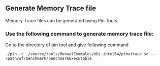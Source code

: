 ## Generate Memory Trace file 
Memory Trace files can be generated using Pin Tools.

### Use the following command to generate memory trace file:
Go to the directory of pin tool and give following command
```
./pin -t ./source/tools/ManualExamples/obj-intel64/pinatrace.so -- /path/of/benchmark/benchmarkExecutable
```

